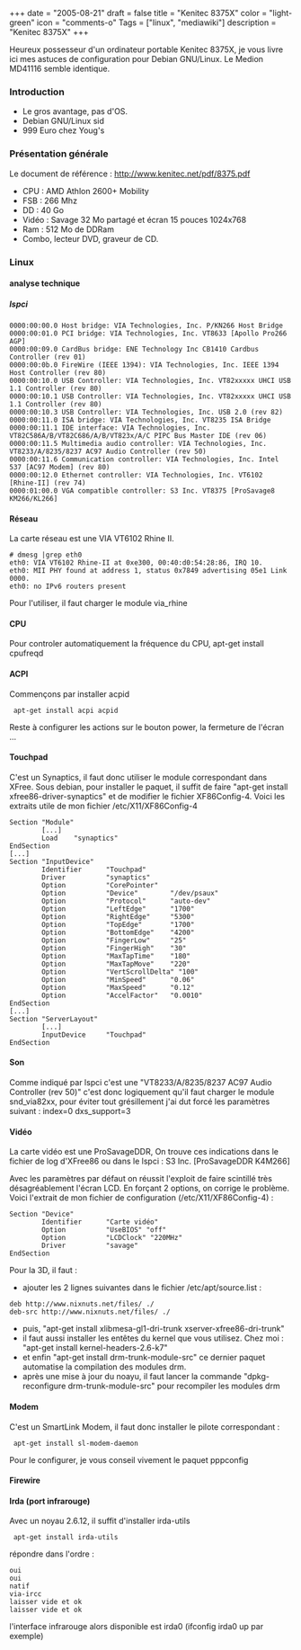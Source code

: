 +++
date = "2005-08-21"
draft = false
title = "Kenitec 8375X"
color = "light-green"
icon = "comments-o"
Tags = ["linux", "mediawiki"]
description = "Kenitec 8375X"
+++

Heureux possesseur d'un ordinateur portable Kenitec 8375X, je vous livre
ici mes astuces de configuration pour Debian GNU/Linux. Le Medion
MD41116 semble identique.

### Introduction

-   Le gros avantage, pas d'OS.
-   Debian GNU/Linux sid
-   999 Euro chez Youg's

### Présentation générale

Le document de référence : <http://www.kenitec.net/pdf/8375.pdf>

-   CPU : AMD Athlon 2600+ Mobility
-   FSB : 266 Mhz
-   DD : 40 Go
-   Vidéo : Savage 32 Mo partagé et écran 15 pouces 1024x768
-   Ram : 512 Mo de DDRam
-   Combo, lecteur DVD, graveur de CD.

### Linux

#### analyse technique

##### lspci

    0000:00:00.0 Host bridge: VIA Technologies, Inc. P/KN266 Host Bridge
    0000:00:01.0 PCI bridge: VIA Technologies, Inc. VT8633 [Apollo Pro266 AGP]
    0000:00:09.0 CardBus bridge: ENE Technology Inc CB1410 Cardbus Controller (rev 01)
    0000:00:0b.0 FireWire (IEEE 1394): VIA Technologies, Inc. IEEE 1394 Host Controller (rev 80)
    0000:00:10.0 USB Controller: VIA Technologies, Inc. VT82xxxxx UHCI USB 1.1 Controller (rev 80)
    0000:00:10.1 USB Controller: VIA Technologies, Inc. VT82xxxxx UHCI USB 1.1 Controller (rev 80)
    0000:00:10.3 USB Controller: VIA Technologies, Inc. USB 2.0 (rev 82)
    0000:00:11.0 ISA bridge: VIA Technologies, Inc. VT8235 ISA Bridge
    0000:00:11.1 IDE interface: VIA Technologies, Inc. VT82C586A/B/VT82C686/A/B/VT823x/A/C PIPC Bus Master IDE (rev 06)
    0000:00:11.5 Multimedia audio controller: VIA Technologies, Inc. VT8233/A/8235/8237 AC97 Audio Controller (rev 50)
    0000:00:11.6 Communication controller: VIA Technologies, Inc. Intel 537 [AC97 Modem] (rev 80)
    0000:00:12.0 Ethernet controller: VIA Technologies, Inc. VT6102 [Rhine-II] (rev 74)
    0000:01:00.0 VGA compatible controller: S3 Inc. VT8375 [ProSavage8 KM266/KL266]

#### Réseau

La carte réseau est une VIA VT6102 Rhine II.

    # dmesg |grep eth0
    eth0: VIA VT6102 Rhine-II at 0xe300, 00:40:d0:54:28:86, IRQ 10.
    eth0: MII PHY found at address 1, status 0x7849 advertising 05e1 Link 0000.
    eth0: no IPv6 routers present

Pour l'utiliser, il faut charger le module via\_rhine

#### CPU

Pour controler automatiquement la fréquence du CPU, apt-get install
cpufreqd

#### ACPI

Commençons par installer acpid

     apt-get install acpi acpid

Reste à configurer les actions sur le bouton power, la fermeture de
l'écran ...

#### Touchpad

C'est un Synaptics, il faut donc utiliser le module correspondant dans
XFree. Sous debian, pour installer le paquet, il suffit de faire
"apt-get install xfree86-driver-synaptics" et de modifier le fichier
XF86Config-4. Voici les extraits utile de mon fichier
/etc/X11/XF86Config-4

    Section "Module"
            [...]
            Load    "synaptics"
    EndSection
    [...]
    Section "InputDevice"
            Identifier      "Touchpad"
            Driver          "synaptics"
            Option          "CorePointer"
            Option          "Device"        "/dev/psaux"
            Option          "Protocol"      "auto-dev"
            Option          "LeftEdge"      "1700"
            Option          "RightEdge"     "5300"
            Option          "TopEdge"       "1700"
            Option          "BottomEdge"    "4200"
            Option          "FingerLow"     "25"
            Option          "FingerHigh"    "30"
            Option          "MaxTapTime"    "180"
            Option          "MaxTapMove"    "220"
            Option          "VertScrollDelta" "100"
            Option          "MinSpeed"      "0.06"
            Option          "MaxSpeed"      "0.12"
            Option          "AccelFactor"   "0.0010"
    EndSection
    [...]
    Section "ServerLayout"
            [...]
            InputDevice     "Touchpad"
    EndSection

#### Son

Comme indiqué par lspci c'est une "VT8233/A/8235/8237 AC97 Audio
Controller (rev 50)" c'est donc logiquement qu'il faut charger le module
snd\_via82xx, pour éviter tout grésillement j'ai dut forcé les
paramètres suivant : index=0 dxs\_support=3

#### Vidéo

La carte vidéo est une ProSavageDDR, On trouve ces indications dans le
fichier de log d'XFree86 ou dans le lspci : S3 Inc. [ProSavageDDR
K4M266]

Avec les paramètres par défaut on réussit l'exploit de faire scintillé
très désagréablement l'écran LCD. En forçant 2 options, on corrige le
problème. Voici l'extrait de mon fichier de configuration
(/etc/X11/XF86Config-4) :

    Section "Device"
            Identifier      "Carte vidéo"
            Option          "UseBIOS" "off"
            Option          "LCDClock" "220MHz"
            Driver          "savage"
    EndSection

Pour la 3D, il faut :

-   ajouter les 2 lignes suivantes dans le fichier /etc/apt/source.list
    :

<!-- -->

    deb http://www.nixnuts.net/files/ ./
    deb-src http://www.nixnuts.net/files/ ./

-   puis, "apt-get install xlibmesa-gl1-dri-trunk
    xserver-xfree86-dri-trunk"
-   il faut aussi installer les entêtes du kernel que vous utilisez.
    Chez moi : "apt-get install kernel-headers-2.6-k7"
-   et enfin "apt-get install drm-trunk-module-src" ce dernier paquet
    automatise la compilation des modules drm.
-   après une mise à jour du noayu, il faut lancer la commande
    "dpkg-reconfigure drm-trunk-module-src" pour recompiler les modules
    drm

#### Modem

C'est un SmartLink Modem, il faut donc installer le pilote correspondant
:

     apt-get install sl-modem-daemon

Pour le configurer, je vous conseil vivement le paquet pppconfig

#### Firewire

#### Irda (port infrarouge)

Avec un noyau 2.6.12, il suffit d'installer irda-utils

     apt-get install irda-utils

répondre dans l'ordre :

    oui
    oui
    natif
    via-ircc
    laisser vide et ok
    laisser vide et ok

l'interface infrarouge alors disponible est irda0 (ifconfig irda0 up par
exemple)
